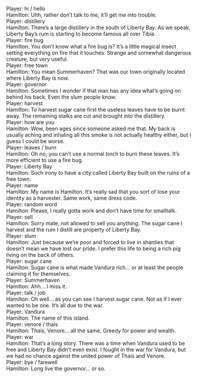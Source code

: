 Player: hi / hello  
Hamilton: Uhh, rather don’t talk to me, it’ll get me into trouble.  
Player: distillery  
Hamilton: There’s a large distillery in the south of Liberty Bay. As we speak, Liberty Bay’s rum is starting to become famous all over Tibia.  
Player: fire bug  
Hamilton: You don’t know what a fire bug is? It’s a little magical insect setting everything on fire that it touches. Strange and somewhat dangerous creature, but very useful.  
Player: free town  
Hamilton: You mean Summerhaven? That was our town originally located where Liberty Bay is now.  
Player: governor  
Hamilton: Sometimes I wonder if that man has any idea what’s going on behind his back. Even the slum people know.  
Player: harvest  
Hamilton: To harvest sugar cane first the useless leaves have to be burnt away. The remaining stalks are cut and brought into the distillery.  
Player: how are you  
Hamilton: Wow, been ages since someone asked me that. My back is usually aching and inhaling all this smoke is not actually healthy either, but I guess I could be worse.  
Player: leaves / burn  
Hamilton: Oh no, you can’t use a normal torch to burn these leaves. It’s more efficient to use a fire bug.  
Player: Liberty Bay  
Hamilton: Such irony to have a city called Liberty Bay built on the ruins of a free town.  
Player: name  
Hamilton: My name is Hamilton. It’s really sad that you sort of lose your identity as a harvester. Same work, same dress code.  
Player: random word  
Hamilton: Please, I really gotta work and don’t have time for smalltalk.  
Player: sell  
Hamilton: Sorry mate, not allowed to sell you anything. The sugar cane I harvest and the rum I distill are property of Liberty Bay.  
Player: slum  
Hamilton: Just because we’re poor and forced to live in shanties that doesn’t mean we have lost our pride. I prefer this life to being a rich pig living on the back of others.  
Player: sugar cane  
Hamilton: Sugar cane is what made Vandura rich… or at least the people claiming it for themselves.  
Player: Summerhaven  
Hamilton: Ahh… I miss it.  
Player: talk / job  
Hamilton: Oh well… as you can see I harvest sugar cane. Not as if I ever wanted to be one. It’s all due to the war.  
Player: Vandura  
Hamilton: The name of this island.  
Player: venore / thais  
Hamilton: Thais, Venore… all the same. Greedy for power and wealth.  
Player: war  
Hamilton: That’s a long story. There was a time when Vandura used to be free and Liberty Bay didn’t even exist. I fought in the war for Vandura, but we had no chance against the united power of Thais and Venore.  
Player: bye / farewell  
Hamilton: Long live the governor… or so.  
